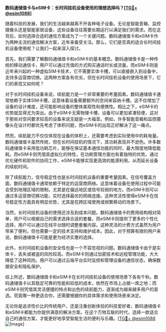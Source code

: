 **数码通储值卡与eSIM卡：长时间挂机设备使用的理想选择吗？[[TG💪+ @esim1088](https://t.me/s/esim1088)]**

随着科技的发展，我们的生活越来越离不开各种电子设备。无论是智能音箱、监控摄像头还是智能家居设备，这些设备往往需要长期运行以满足我们的需求。而在这背后，如何选择合适的通信方案成为了一个关键问题。数码通储值卡和eSIM卡作为两种主流的通信解决方案，近年来备受关注。那么，它们是否真的适合长时间挂机设备使用呢？让我们一起来深入探讨。

首先，我们需要了解数码通储值卡和eSIM卡的基本概念。数码通储值卡是一种传统的移动通信卡，用户可以通过充值的方式购买通话时长或流量。而eSIM卡则是近年来兴起的一种虚拟SIM卡技术，它不需要实体卡槽，可以直接嵌入到设备中，支持多运营商切换。这两种方案各有优劣，但在长时间挂机设备的使用场景下，它们的表现又如何呢？

对于长时间挂机设备来说，续航能力是一个非常重要的考量因素。数码通储值卡通常依赖于实体SIM卡槽，这意味着设备需要额外的空间来容纳卡槽。这不仅增加了设备的设计难度，还可能影响设备的整体美观性和便携性。相比之下，eSIM卡的优势就显得尤为突出。由于eSIM卡无需物理卡槽，设备可以更加紧凑轻便，这对于那些对空间要求较高的设备来说无疑是一大福音。例如，许多智能音箱和监控摄像头在设计时都优先考虑了体积问题，而eSIM卡的出现正好解决了这一痛点。

然而，续航能力不仅仅体现在设备的体积上，还需要考虑到实际使用中的耗电量。数码通储值卡虽然传统，但在长时间挂机的情况下，其功耗表现并不逊色。许多数码通储值卡采用低功耗芯片，能够在保证基本通信功能的同时，最大限度地降低能耗。而eSIM卡则凭借其虚拟化的特性，在功耗管理方面也有着独特的优势。通过优化硬件和软件的协同工作，eSIM卡能够实现更高效的能源利用，从而延长设备的续航时间。

除了续航能力，信号稳定性也是长时间挂机设备的重要考量因素。在信号覆盖方面，数码通储值卡通常依赖于特定的运营商网络。这意味着设备在使用过程中可能会受到地理区域的限制，尤其是在偏远地区或信号较弱的地方。而eSIM卡则可以通过多运营商切换功能，实时选择最优的网络连接。这种灵活性使得eSIM卡在信号稳定性方面具有明显优势，尤其是在跨区域使用或频繁移动的场景下。

当然，长时间挂机设备的使用还涉及到成本问题。数码通储值卡的费用结构相对简单，用户可以根据自己的需求选择合适的套餐。而eSIM卡则提供了更多的个性化选择，用户可以通过在线平台随时调整套餐内容。这种灵活的计费方式虽然为用户带来了便利，但也需要一定的技术支持和维护成本。因此，对于预算有限的用户来说，数码通储值卡可能是更为经济实惠的选择。

此外，长时间挂机设备的安全性也是一个不容忽视的问题。数码通储值卡由于是实体卡，丢失或被盗的风险较高。而eSIM卡则通过加密技术和远程管理功能，大大降低了这种风险。用户可以通过云端平台实时监控和管理设备的通信状态，确保数据安全和隐私保护。

综上所述，数码通储值卡和eSIM卡在长时间挂机设备的使用场景下各有千秋。数码通储值卡以其稳定可靠的性能和较低的成本，依然在市场上占据一席之地；而eSIM卡则凭借其灵活便捷的特点和出色的续航能力，逐渐成为越来越多用户的首选。究竟哪一种更适合你，还需要根据你的具体需求和使用场景来决定。

无论你是追求性价比的传统用户，还是注重创新体验的科技爱好者，数码通储值卡和eSIM卡都能为你提供满意的解决方案。在这个万物互联的时代，选择一款适合自己的通信方案，才能更好地享受智能生活的便利与乐趣。[[TG💪+ @esim1088](https://t.me/s/esim1088) ![Image](https://i.postimg.cc/4NQfJmqS/Snipaste-2025-05-13-00-14-12.png)]